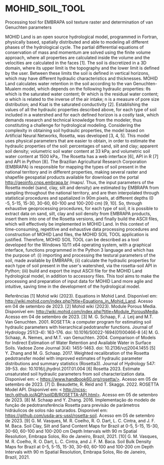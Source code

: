 # MOHID_SOIL_TOOL
Processing tool for EMBRAPA soil texture raster and determination of van Genuchten parameters

MOHID Land is an open source hydrological model, programmed in Fortran, physically based, spatially distributed and able to modeling all different phases of the hydrological cycle. The partial differential equations of conservation of mass and momentum are solved using the finite volume approach, where all properties are calculated inside the volume and the velocities are calculated in the faces [1].
The soil is discretized in a 3D domain, where its upper limit is the topography and the lower limit is defined by the user. Between these limits the soil is defined in vertical horizons, which may have different hydraulic characteristics and thicknesses. MOHID Land calculates water retention in the soil according to the van Genuchten-Mualem model, which depends on the following hydraulic properties: θs which is the saturated water content; θr which is the residual water content; α which is related to the inverse of the air intake; n is a measure of pore size distribution; and Ksat is the saturated conductivity [2].
Establishing the values of all the hydraulic properties described above, for each type of soil included in a watershed and for each defined horizon is a costly task, which demands research and technical knowledge from the modeler, thus constituting a challenge for hydrological modeling. Considering the complexity in obtaining soil hydraulic properties, the model based on Artificial Neural Networks, Rosetta, was developed [3, 4, 5]. This model uses physical parameters that are easier to obtain, in order to estimate the hydraulic properties of the soil: percentages of sand, silt and clay; apparent soil density; volumetric soil water content at 33 kPa; and volumetric soil water content at 1500 kPa,. The Rosetta has a web interface [6], API in R [7] and API in Python [8].
The Brazilian Agricultural Research Corporation (EMBRAPA) is responsible for mapping the types of soil present in the national territory and in different properties, making several raster and shapefile geospatial products available for download on the portal http://geoinfo.cnps.embrapa.br /maps/. Thus, the input parameters of the Rosetta model (sand, clay, silt and density) are estimated by EMBRAPA from sampling throughout the national territory, and are then interpolated through statistical procedures and spatialized in 90m pixels, at different depths (0 -5, 5-15, 15-30, 30-60, 60-100 and 100-200 cm) [9, 10].
So, through exhaustive geoprocessing procedures, for each type of soil, it is possible to extract data on sand, silt, clay and soil density from EMBRAPA products, insert them into one of the Rosetta versions, and finally build the ASCII files, which will effectively be implemented in MOHID Land. In this context of time-consuming, repetitive and exhaustive data processing procedures and construction of MOHID Land files, the MOHID SOIL TOOL application is justified.
Therefore, MOHID SOIL TOOL can be described as a tool developed for the Windows 10/11 x64 operating system, with a graphical interface, functions programmed in the Python 3 language and which has the purpose of: (i) importing and processing the testural parameters of the soil, made available by EMBRAPA; (ii) calculate the hydraulic properties for each type of soil present in the user's watershed, via the rosetta-soil API in Python; (iii) build and export the input ASCII file for the MOHID Land hydrological model, in addition to accessory files. This tool aims to make the processing and preparation of input data for MOHID Land more agile and intuitive, saving time in the development of the hydrological model.

Referências
[1] Mohid wiki (2023). Equations in Mohid Land. Disponível em: <http://wiki.mohid.com/index.php?title=Equations_in_Mohid_Land>. Acesso em 04 de setembro de 2023.
[2] Mohid wiki (2023). Module Porous Media. Disponível em: <http://wiki.mohid.com/index.php?title=Module_PorousMedia>. Acesso em 04 de setembro de 2023.
[3] M. G. Schaap, F. J. Leij and M.T. Van Genuchten. 2001. ROSETTA: a computer program for estimating soil hydraulic parameters with hierarchical pedotransfer functions. Journal of Hydrology 251(3-4): 163-176. doi: 10.1016/S0022-1694(01)00466-8
[4] M. G. Schaap, A. Nemes, and M.T. van Genuchten. 2004. Comparison of Models for Indirect Estimation of Water Retention and Available Water in Surface Soils. Vadose Zone Journal 3(4): 1455-1463. doi: 10.2136/vzj2004.1455
[5] Y. Zhang and M. G. Schaap. 2017. Weighted recalibration of the Rosetta pedotransfer model with improved estimates of hydraulic parameter distributions and summary statistics (Rosetta3). Journal of Hydrology 547: 39-53. doi: 10.1016/j.jhydrol.2017.01.004
[6] Rosetta 2023. Estimate unsaturated soil hydraulic parameters from soil characterization data. Disponível em: < https://www.handbook60.org/rosetta/>. Acesso em 05 de setembro de 2023.
[7] D. Beaudette, R. Reid and T. Skaggs. 2022. ROSETTA Model API. Disponível em: < http://ncss-tech.github.io/AQP/soilDB/ROSETTA-API.html>. Acesso em 05 de setembro de 2023.
[8] M. Schaap and Y. Zhang. 2016. Implementação do modelo de função de pedotransferência Rosetta para previsão de parâmetros hidráulicos de solos não saturados. Disponível em: <https://github.com/usda-ars-ussl/rosetta-soil>. Acesso em 05 de setembro de 2023.
[9] G. M. Vasques, M. R. Coelho, R. O. Dart, L. C. Cintra, and J. F. M. Baca. Soil Clay, Silt and Sand Content Maps for Brazil at 0-5, 5-15, 15-30, 30-60, 60-100 and 100-200 cm Depth Intervals with 90 m Spatial Resolution, Embrapa Solos, Rio de Janeiro, Brazil, 2021.
[10] G. M. Vasques, M. R. Coelho, R. O. Dart, L. C. Cintra, and J. F. M. Baca. Soil Bulk Density Maps for Brazil at 0-5, 5-15, 15-30, 30-60, 60-100 and 100-200 cm Depth Intervals with 90 m Spatial Resolution, Embrapa Solos, Rio de Janeiro, Brazil, 2021.

